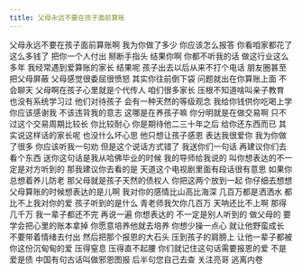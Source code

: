 ```yaml
---
title: 父母永远不要在孩子面前算账
---
```

父母永远不要在孩子面前算账啊
我为你做了多少
你应该怎么报答
你看咱家都花了这么多钱了
把你一个人付出
掰断手指头
结果你啊
你都不听我的话
做这行业这么多年
我经常遇到爱算账的家长
结果呢
孩子出去以后从来不打个电话
朋友圈甚至把父母屏蔽
父母感觉很委屈很愤怒
其实你往前倒下袋
问题就出在你算账上面
不会聊天
父母啊在孩子心里就是个代传人
咱们很多家长
压根不知道啥叫亲子教育
也没有系统学习过
他们对待孩子
会有一种天然的等级观念
我给你钱供你吃喝上学
你应该感谢我
不该违背我的意志
这哪是在养孩子嘛
你分明就是在做交易啊
只不过这个交易周期比较长
你比较耐心
你是期待他二三十年之后
给你还东西而已
其实说这样话的家长呢
也没什么坏心思
他只想让孩子感恩
表达我很爱你
我为你做了很多
你应该听我一句劝
但是这个说话方式错了
我送你们一句话
再建议你们去看个东西
送你这句话是我从哈佛毕业的时候
我的导师给我说的
叫你想表达的不一定是对方听到的
那我建议你去看的是
天道这个电视剧里面有段话很有意思
如果你总想着养儿防老
那父母就是孩子天然的债权人
你把这两个放到一起
你仔细去想想
父母算账的时候想表达的是儿啊
我对你的感情比山高比海深
几百万都是洒洒水
都比不上我对你的爱
孩子听到的是什么
青老师我欠你几百万
天呐还比不上啊
那得几千万
我一辈子都还不完
再说一遍
你想表达的
不一定是别人听到的
做父母的
要学会把心里的账本拿掉
你愿意培养他就去培养
你想少操一点心
就让他野蛮成长
不要带着情绪去付出
然后把那个报恩的大石头
压到孩子的肩膀上
让他一辈子都被你这份沉甸甸的爱
压得窒息
压得直不起腰
你们就记住这句话需要报恩的爱
不是爱是债
中国有句古话叫做邪恩图报
后半句您自己去查
关注亮哥
逃离内卷
